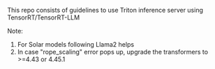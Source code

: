 This repo consists of guidelines to use Triton inference server using TensorRT/TensorRT-LLM


Note:
1. For Solar models following Llama2 helps 
2. In case "rope_scaling" error pops up, upgrade the transformers to >=4.43 or 4.45.1
   

